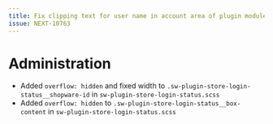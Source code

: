 ```yaml
---
title: Fix clipping text for user name in account area of plugin module
issue: NEXT-10763
---
```

# Administration
* Added `overflow: hidden` and fixed width to `.sw-plugin-store-login-status__shopware-id` in `sw-plugin-store-login-status.scss`
* Added `overflow: hidden` to `.sw-plugin-store-login-status__box-content` in `sw-plugin-store-login-status.scss`

